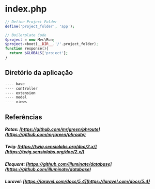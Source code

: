 # index.php
```php
// Define Project Folder
define('project_folder', 'app');

// Boilerplate Code
$project = new Mvc\Run;
$project->boot(__DIR__.'/'.project_folder);
function response(){
  return $GLOBALS['project'];
}
```
## Diretório da aplicação
```php
---- base
---- controller
---- extension
---- model
---- views
```

## Referências
##### Rotas: [https://github.com/mrjgreen/phroute](https://github.com/mrjgreen/phroute)
##### Twig: [https://twig.sensiolabs.org/doc/2.x/](https://twig.sensiolabs.org/doc/2.x/)
##### Eloquent: [https://github.com/illuminate/database](https://github.com/illuminate/database)
##### Laravel: [https://laravel.com/docs/5.4](https://laravel.com/docs/5.4)
